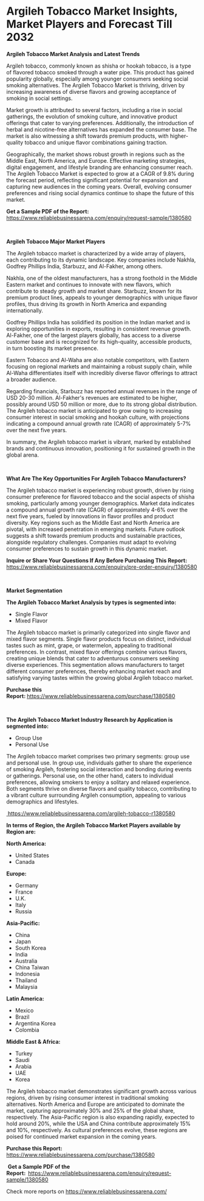 <p><h1>Argileh Tobacco Market Insights, Market Players and Forecast Till 2032</h1></p><p><strong>Argileh Tobacco Market Analysis and Latest Trends</strong></p>
<p><p>Argileh tobacco, commonly known as shisha or hookah tobacco, is a type of flavored tobacco smoked through a water pipe. This product has gained popularity globally, especially among younger consumers seeking social smoking alternatives. The Argileh Tobacco Market is thriving, driven by increasing awareness of diverse flavors and growing acceptance of smoking in social settings.</p><p>Market growth is attributed to several factors, including a rise in social gatherings, the evolution of smoking culture, and innovative product offerings that cater to varying preferences. Additionally, the introduction of herbal and nicotine-free alternatives has expanded the consumer base. The market is also witnessing a shift towards premium products, with higher-quality tobacco and unique flavor combinations gaining traction.</p><p>Geographically, the market shows robust growth in regions such as the Middle East, North America, and Europe. Effective marketing strategies, digital engagement, and lifestyle branding are enhancing consumer reach. The Argileh Tobacco Market is expected to grow at a CAGR of 9.8% during the forecast period, reflecting significant potential for expansion and capturing new audiences in the coming years. Overall, evolving consumer preferences and rising social dynamics continue to shape the future of this market.</p></p>
<p><strong>Get a Sample PDF of the Report:&nbsp;</strong> <a href="https://www.reliablebusinessarena.com/enquiry/request-sample/1380580?utm_campaign=2288&utm_medium=2&utm_source=Github&utm_content=ia&utm_term=09022025&utm_id=argileh-tobacco">https://www.reliablebusinessarena.com/enquiry/request-sample/1380580</a></p>
<p>&nbsp;</p>
<p><strong>Argileh Tobacco Major Market Players</strong></p>
<p><p>The Argileh tobacco market is characterized by a wide array of players, each contributing to its dynamic landscape. Key companies include Nakhla, Godfrey Phillips India, Starbuzz, and Al-Fakher, among others. </p><p>Nakhla, one of the oldest manufacturers, has a strong foothold in the Middle Eastern market and continues to innovate with new flavors, which contribute to steady growth and market share. Starbuzz, known for its premium product lines, appeals to younger demographics with unique flavor profiles, thus driving its growth in North America and expanding internationally.</p><p>Godfrey Phillips India has solidified its position in the Indian market and is exploring opportunities in exports, resulting in consistent revenue growth. Al-Fakher, one of the largest players globally, has access to a diverse customer base and is recognized for its high-quality, accessible products, in turn boosting its market presence.</p><p>Eastern Tobacco and Al-Waha are also notable competitors, with Eastern focusing on regional markets and maintaining a robust supply chain, while Al-Waha differentiates itself with incredibly diverse flavor offerings to attract a broader audience.</p><p>Regarding financials, Starbuzz has reported annual revenues in the range of USD 20-30 million. Al-Fakher's revenues are estimated to be higher, possibly around USD 50 million or more, due to its strong global distribution. The Argileh tobacco market is anticipated to grow owing to increasing consumer interest in social smoking and hookah culture, with projections indicating a compound annual growth rate (CAGR) of approximately 5-7% over the next five years.</p><p>In summary, the Argileh tobacco market is vibrant, marked by established brands and continuous innovation, positioning it for sustained growth in the global arena.</p></p>
<p>&nbsp;</p>
<p><strong>What Are The Key Opportunities For Argileh Tobacco Manufacturers?</strong></p>
<p><p>The Argileh tobacco market is experiencing robust growth, driven by rising consumer preference for flavored tobacco and the social aspects of shisha smoking, particularly among younger demographics. Market data indicates a compound annual growth rate (CAGR) of approximately 4-6% over the next five years, fueled by innovations in flavor profiles and product diversity. Key regions such as the Middle East and North America are pivotal, with increased penetration in emerging markets. Future outlook suggests a shift towards premium products and sustainable practices, alongside regulatory challenges. Companies must adapt to evolving consumer preferences to sustain growth in this dynamic market.</p></p>
<p><strong>Inquire or Share Your Questions If Any Before Purchasing This Report:</strong> <a href="https://www.reliablebusinessarena.com/enquiry/pre-order-enquiry/1380580?utm_campaign=2288&utm_medium=2&utm_source=Github&utm_content=ia&utm_term=09022025&utm_id=argileh-tobacco">https://www.reliablebusinessarena.com/enquiry/pre-order-enquiry/1380580</a></p>
<p>&nbsp;</p>
<p><strong>Market Segmentation</strong></p>
<p><strong>The Argileh Tobacco Market Analysis by types is segmented into:</strong></p>
<p><ul><li>Single Flavor</li><li>Mixed Flavor</li></ul></p>
<p><p>The Argileh tobacco market is primarily categorized into single flavor and mixed flavor segments. Single flavor products focus on distinct, individual tastes such as mint, grape, or watermelon, appealing to traditional preferences. In contrast, mixed flavor offerings combine various flavors, creating unique blends that cater to adventurous consumers seeking diverse experiences. This segmentation allows manufacturers to target different consumer preferences, thereby enhancing market reach and satisfying varying tastes within the growing global Argileh tobacco market.</p></p>
<p><strong>Purchase this Report:&nbsp;</strong><a href="https://www.reliablebusinessarena.com/purchase/1380580?utm_campaign=2288&utm_medium=2&utm_source=Github&utm_content=ia&utm_term=09022025&utm_id=argileh-tobacco">https://www.reliablebusinessarena.com/purchase/1380580</a></p>
<p>&nbsp;</p>
<p><strong>The Argileh Tobacco Market Industry Research by Application is segmented into:</strong></p>
<p><ul><li>Group Use</li><li>Personal Use</li></ul></p>
<p><p>The Argileh tobacco market comprises two primary segments: group use and personal use. In group use, individuals gather to share the experience of smoking Argileh, fostering social interaction and bonding during events or gatherings. Personal use, on the other hand, caters to individual preferences, allowing smokers to enjoy a solitary and relaxed experience. Both segments thrive on diverse flavors and quality tobacco, contributing to a vibrant culture surrounding Argileh consumption, appealing to various demographics and lifestyles.</p></p>
<p><a href="https://www.reliablebusinessarena.com/argileh-tobacco-r1380580?utm_campaign=2288&utm_medium=2&utm_source=Github&utm_content=ia&utm_term=09022025&utm_id=argileh-tobacco">&nbsp;https://www.reliablebusinessarena.com/argileh-tobacco-r1380580</a></p>
<p><strong>In terms of Region, the Argileh Tobacco Market Players available by Region are:</strong></p>
<p>
    <p> <strong> North America: </strong>
        <ul>
            <li>United States</li>
            <li>Canada</li>
        </ul>
        </p> 
    <p> <strong> Europe: </strong>
        <ul>
            <li>Germany</li>
            <li>France</li>
            <li>U.K.</li>
            <li>Italy</li>
            <li>Russia</li>
        </ul>
        </p> 
    <p> <strong> Asia-Pacific: </strong>
        <ul>
            <li>China</li>
            <li>Japan</li>
            <li>South Korea</li>
            <li>India</li>
            <li>Australia</li>
            <li>China Taiwan</li>
            <li>Indonesia</li>
            <li>Thailand</li>
            <li>Malaysia</li>
        </ul>
        </p> 
    <p> <strong> Latin America: </strong>
        <ul>
            <li>Mexico</li>
            <li>Brazil</li>
            <li>Argentina Korea</li>
            <li>Colombia</li>
        </ul>
        </p> 
    <p> <strong> Middle East & Africa: </strong>
        <ul>
            <li>Turkey</li>
            <li>Saudi</li>
            <li>Arabia</li>
            <li>UAE</li>
            <li>Korea</li>
        </ul>
    </p>
    </p>
<p><p>The Argileh tobacco market demonstrates significant growth across various regions, driven by rising consumer interest in traditional smoking alternatives. North America and Europe are anticipated to dominate the market, capturing approximately 30% and 25% of the global share, respectively. The Asia-Pacific region is also expanding rapidly, expected to hold around 20%, while the USA and China contribute approximately 15% and 10%, respectively. As cultural preferences evolve, these regions are poised for continued market expansion in the coming years.</p></p>
<p><strong>Purchase this Report: </strong><a href="https://www.reliablebusinessarena.com/purchase/1380580?utm_campaign=2288&utm_medium=2&utm_source=Github&utm_content=ia&utm_term=09022025&utm_id=argileh-tobacco">https://www.reliablebusinessarena.com/purchase/1380580</a></p>
<p>&nbsp;<strong>Get a Sample PDF of the Report:&nbsp;&nbsp;</strong><a href="https://www.reliablebusinessarena.com/enquiry/request-sample/1380580?utm_campaign=2288&utm_medium=2&utm_source=Github&utm_content=ia&utm_term=09022025&utm_id=argileh-tobacco">https://www.reliablebusinessarena.com/enquiry/request-sample/1380580</a></p>
<p><strong></strong></p>
<p>Check more reports on <a href="https://www.reliablebusinessarena.com/?utm_campaign=2288&utm_medium=2&utm_source=Github&utm_content=ia&utm_term=09022025&utm_id=argileh-tobacco">https://www.reliablebusinessarena.com/</a></p>